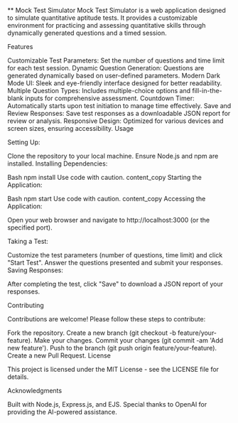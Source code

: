 ** Mock Test Simulator
Mock Test Simulator is a web application designed to simulate quantitative aptitude tests. It provides a customizable environment for practicing and assessing quantitative skills through dynamically generated questions and a timed session.

Features

Customizable Test Parameters: Set the number of questions and time limit for each test session.
Dynamic Question Generation: Questions are generated dynamically based on user-defined parameters.
Modern Dark Mode UI: Sleek and eye-friendly interface designed for better readability.
Multiple Question Types: Includes multiple-choice options and fill-in-the-blank inputs for comprehensive assessment.
Countdown Timer: Automatically starts upon test initiation to manage time effectively.
Save and Review Responses: Save test responses as a downloadable JSON report for review or analysis.
Responsive Design: Optimized for various devices and screen sizes, ensuring accessibility.
Usage

Setting Up:

Clone the repository to your local machine.
Ensure Node.js and npm are installed.
Installing Dependencies:

Bash
npm install
Use code with caution.
content_copy
Starting the Application:

Bash
npm start
Use code with caution.
content_copy
Accessing the Application:

Open your web browser and navigate to http://localhost:3000 (or the specified port).

Taking a Test:

Customize the test parameters (number of questions, time limit) and click "Start Test".
Answer the questions presented and submit your responses.
Saving Responses:

After completing the test, click "Save" to download a JSON report of your responses.

Contributing

Contributions are welcome! Please follow these steps to contribute:

Fork the repository.
Create a new branch (git checkout -b feature/your-feature).
Make your changes.
Commit your changes (git commit -am 'Add new feature').
Push to the branch (git push origin feature/your-feature).
Create a new Pull Request.
License

This project is licensed under the MIT License - see the LICENSE file for details.

Acknowledgments

Built with Node.js, Express.js, and EJS.
Special thanks to OpenAI for providing the AI-powered assistance.
